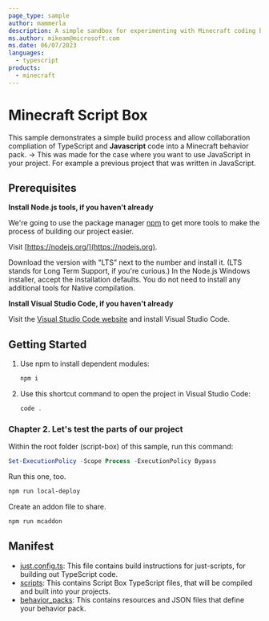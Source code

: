 ```yaml
---
page_type: sample
author: mammerla
description: A simple sandbox for experimenting with Minecraft coding behaviors.
ms.author: mikeam@microsoft.com
ms.date: 06/07/2023
languages:
  - typescript
products:
  - minecraft
---
```


# Minecraft Script Box

This sample demonstrates a simple build process and allow collaboration compliation of TypeScript and **Javascript** code into a Minecraft behavior pack.
-> This was made for the case where you want to use JavaScript in your project. For example a previous project that was written in JavaScript.

## Prerequisites

**Install Node.js tools, if you haven't already**

We're going to use the package manager [npm](https://www.npmjs.com/package/npm) to get more tools to make the process of building our project easier.

Visit [https://nodejs.org/](https://nodejs.org).

Download the version with "LTS" next to the number and install it. (LTS stands for Long Term Support, if you're curious.) In the Node.js Windows installer, accept the installation defaults. You do not need to install any additional tools for Native compilation.

**Install Visual Studio Code, if you haven't already**

Visit the [Visual Studio Code website](https://code.visualstudio.com) and install Visual Studio Code.

## Getting Started

1. Use npm to install dependent modules:

   ```powershell
   npm i
   ```

1. Use this shortcut command to open the project in Visual Studio Code:

   ```powershell
   code .
   ```

### Chapter 2. Let's test the parts of our project

Within the root folder (script-box) of this sample, run this command:

```powershell
Set-ExecutionPolicy -Scope Process -ExecutionPolicy Bypass
```

Run this one, too.

```powershell
npm run local-deploy
```

Create an addon file to share.

```powershell
npm run mcaddon
```

## Manifest

- [just.config.ts](https://github.com/microsoft/minecraft-scripting-samples/blob/main/script-box/just.config.ts): This file contains build instructions for just-scripts, for building out TypeScript code.
- [scripts](https://github.com/microsoft/minecraft-scripting-samples/blob/main/script-box/scripts): This contains Script Box TypeScript files, that will be compiled and built into your projects.
- [behavior_packs](https://github.com/microsoft/minecraft-scripting-samples/blob/main/script-box/behavior_packs): This contains resources and JSON files that define your behavior pack.
